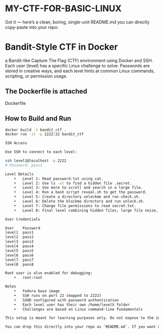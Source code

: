 # MY-CTF-FOR-BASIC-LINUX

Got it — here’s a clean, boring, single-unit README.md you can directly copy-paste into your repo:

# Bandit-Style CTF in Docker

a Bandit-like Capture The Flag (CTF) environment using Docker and SSH. Each user (level) has a specific Linux challenge to solve. Passwords are stored in creative ways, and each level hints at common Linux commands, scripting, or permission usage.
## The Dockerfile is attached 
Dockerfile
## How to Build and Run

```bash
docker build -t bandit_ctf .
docker run -it -p 2222:22 bandit_ctf

SSH Access

Use SSH to connect to each level:

ssh level1@localhost -p 2222
# Password: pass1

Level Details
	•	Level 1: Read password.txt using cat.
	•	Level 2: Use ls -al to find a hidden file .secret.
	•	Level 3: Use more to scroll and search in a large file.
	•	Level 4: Run a bash script reveal.sh to get the password.
	•	Level 5: Create a directory unlockme and run check.sh.
	•	Level 6: Delete the blockme directory and run unlock.sh.
	•	Level 7: Change file permissions to read secret.txt.
	•	Level 8: Final level combining hidden files, large file noise, and permission manipulation.

User Credentials

User	Password
level1	pass1
level2	pass2
level3	pass3
level4	pass4
level5	pass5
level6	pass6
level7	pass7
level8	pass8

Root user is also enabled for debugging:
	•	root:root

Notes
	•	Fedora base image
	•	SSH runs on port 22 (mapped to 2222)
	•	SSHD configured with password authentication
	•	Each level user has their own /home/levelX folder
	•	Challenges are based on Linux command-line fundamentals

This setup is meant for learning purposes only. Do not expose to the internet as-is.

You can drop this directly into your repo as `README.md`. If you want me to bundle this with your `Dockerfile` into a zip or GitHub-ready layout, I can do that too.
